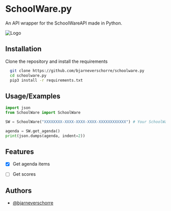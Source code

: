 
# SchoolWare.py

An API wrapper for the SchoolWareAPI made in Python.




![Logo](https://www.wisa.be/webouders/images/schoolwareLogo.png)

## Installation

Clone the repository and install the requirements

```bash
  git clone https://github.com/bjarneverschorre/schoolware.py
  cd schoolware.py
  pip3 install -r requirements.txt
```

## Usage/Examples

```py
import json
from SchoolWare import SchoolWare

SW = SchoolWare("XXXXXXXX-XXXX-XXXX-XXXX-XXXXXXXXXXXX") # Your SchoolWare Token

agenda = SW.get_agenda()
print(json.dumps(agenda, indent=2))
```

## Features

- [x]  Get agenda items
- [ ]  Get scores


## Authors

- [@bjarneverschorre](https://www.github.com/bjarneverschorre)



